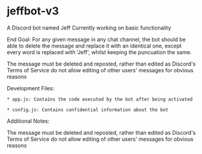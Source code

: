 # jeffbot-v3

A Discord bot named Jeff
Currently working on basic functionality

End Goal: For any given message in any chat channel, the bot should be able to delete the message and replace it with an identical one, except every word is replaced with 'Jeff', whilst keeping the puncuation the same.

The message must be deleted and reposted, rather than edited as Discord's Terms of Service do not allow editing of other users' messages for obvious reasons

Development Files:  

	* app.js: Contains the code executed by the bot after being activated 
	
	* config.js: Contains confidential information about the bot

Additional Notes:  

The message must be deleted and reposted, rather than edited as Discord's Terms of Service do not allow editing of other users' messages for obvious reasons
